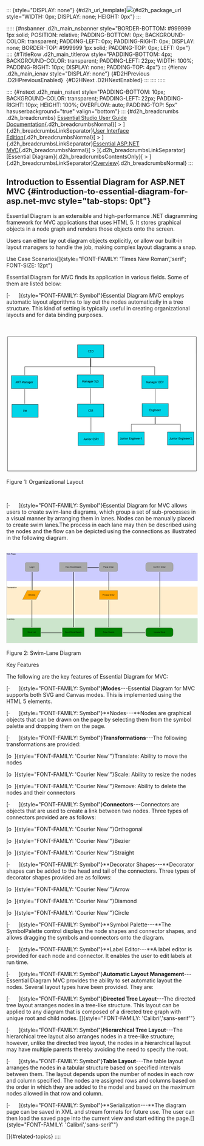 ::: {style="DISPLAY: none"}
[](ms-xhelp:///?Id=d2h_url_template){#d2h_url_template}![](!package_url!){#d2h_package_url style="WIDTH: 0px; DISPLAY: none; HEIGHT: 0px"}
:::

::::: {#nsbanner .d2h_main_nsbanner style="BORDER-BOTTOM: #999999 1px solid; POSITION: relative; PADDING-BOTTOM: 0px; BACKGROUND-COLOR: transparent; PADDING-LEFT: 0px; PADDING-RIGHT: 0px; DISPLAY: none; BORDER-TOP: #999999 1px solid; PADDING-TOP: 0px; LEFT: 0px"}
:::: {#TitleRow .d2h_main_titlerow style="PADDING-BOTTOM: 4px; BACKGROUND-COLOR: transparent; PADDING-LEFT: 22px; WIDTH: 100%; PADDING-RIGHT: 10px; DISPLAY: none; PADDING-TOP: 4px"}
::: {#ienav .d2h_main_ienav style="DISPLAY: none"}
[](ms-xhelp:///?Id=a3da34c6-868c-4232-bc8d-304025be1de5){#D2HPrevious .D2HPreviousEnabled}  [](ms-xhelp:///?Id=944e1ef3-84cc-4f48-b928-55dbeaa64491){#D2HNext .D2HNextEnabled}
:::
::::
:::::

:::: {#nstext .d2h_main_nstext style="PADDING-BOTTOM: 10px; BACKGROUND-COLOR: transparent; PADDING-LEFT: 22px; PADDING-RIGHT: 10px; HEIGHT: 100%; OVERFLOW: auto; PADDING-TOP: 5px" hasuserbackground="true" valign="bottom"}
::: {#d2h_breadcrumbs .d2h_breadcrumbs}
[Essential Studio User Guide Documentation](ms-xhelp:///?Id=12457748-09e3-4d74-a240-8e049cedf030){.d2h_breadcrumbsNormal}[ \> ]{.d2h_breadcrumbsLinkSeparator}[User Interface Edition](ms-xhelp:///?Id=c29296b7-531c-413b-a0ec-488ca1f7f669){.d2h_breadcrumbsNormal}[ \> ]{.d2h_breadcrumbsLinkSeparator}[Essential ASP.NET MVC](ms-xhelp:///?Id=4b14e7d1-65c4-4f67-b1aa-2c37709905a5){.d2h_breadcrumbsNormal}[ \> ]{.d2h_breadcrumbsLinkSeparator}[Essential Diagram]{.d2h_breadcrumbsContentsOnly}[ \> ]{.d2h_breadcrumbsLinkSeparator}[Overview](ms-xhelp:///?Id=a3da34c6-868c-4232-bc8d-304025be1de5){.d2h_breadcrumbsNormal}
:::

## Introduction to Essential Diagram for ASP.NET MVC {#introduction-to-essential-diagram-for-asp.net-mvc style="tab-stops: 0pt"}

Essential Diagram is an extensible and high-performance .NET diagramming framework for MVC applications that uses HTML 5. It stores graphical objects in a node graph and renders those objects onto the screen.  

Users can either lay out diagram objects explicitly, or allow our built-in layout managers to handle the job, making complex layout diagrams a snap.

Use Case Scenarios[]{style="FONT-FAMILY: 'Times New Roman','serif'; FONT-SIZE: 12pt"}

Essential Diagram for MVC finds its application in various fields. Some of them are listed below: 

[·      ]{style="FONT-FAMILY: Symbol"}Essential Diagram MVC employs automatic layout algorithms to lay out the nodes automatically in a tree structure. This kind of setting is typically useful in creating organizational layouts and for data binding purposes.

 

![Description: C:\\Users\\maithiliyk\\Desktop\\bind.PNG](ImagesExt/image70_0.png)

Figure 1: Organizational Layout

 

[·      ]{style="FONT-FAMILY: Symbol"}Essential Diagram for MVC allows users to create swim-lane diagrams, which group a set of sub-processes in a visual manner by arranging them in lanes. Nodes can be manually placed to create swim lanes.The process in each lane may then be described using the nodes and the flow can be depicted using the connections as illustrated in the following diagram.

 ![Description: C:\\Users\\maithiliyk\\Desktop\\bind.PNG](ImagesExt/image70_1.png)

Figure 2: Swim-Lane Diagram

Key Features

The following are the key features of Essential Diagram for MVC: 

[·      ]{style="FONT-FAMILY: Symbol"}**Modes**---Essential Diagram for MVC supports both SVG and Canvas modes. This is implemented using the HTML 5 elements.

[·      ]{style="FONT-FAMILY: Symbol"}**Nodes---**Nodes are graphical objects that can be drawn on the page by selecting them from the symbol palette and dropping them on the page.

[·      ]{style="FONT-FAMILY: Symbol"}**Transformations**---The following transformations are provided:

[o  ]{style="FONT-FAMILY: 'Courier New'"}Translate: Ability to move the nodes

[o  ]{style="FONT-FAMILY: 'Courier New'"}Scale: Ability to resize the nodes

[o  ]{style="FONT-FAMILY: 'Courier New'"}Remove: Ability to delete the nodes and their connectors

[·      ]{style="FONT-FAMILY: Symbol"}**Connectors**---Connectors are objects that are used to create a link between two nodes. Three types of connectors provided are as follows:

[o  ]{style="FONT-FAMILY: 'Courier New'"}Orthogonal

[o  ]{style="FONT-FAMILY: 'Courier New'"}Bezier

[o  ]{style="FONT-FAMILY: 'Courier New'"}Straight  

[·      ]{style="FONT-FAMILY: Symbol"}**Decorator Shapes---**Decorator shapes can be added to the head and tail of the connectors. Three types of decorator shapes provided are as follows:

[o  ]{style="FONT-FAMILY: 'Courier New'"}Arrow

[o  ]{style="FONT-FAMILY: 'Courier New'"}Diamond

[o  ]{style="FONT-FAMILY: 'Courier New'"}Circle  

[·      ]{style="FONT-FAMILY: Symbol"}**Symbol Palette---**The SymbolPalette control displays the node shapes and connector shapes, and allows dragging the symbols and connectors onto the diagram.

[·      ]{style="FONT-FAMILY: Symbol"}**Label Editor---**A label editor is provided for each node and connector. It enables the user to edit labels at run time.

[·      ]{style="FONT-FAMILY: Symbol"}**Automatic Layout Management**---Essential Diagram MVC provides the ability to set automatic layout the nodes. Several layout types have been provided. They are:

[·      ]{style="FONT-FAMILY: Symbol"}**Directed Tree Layout**---The directed tree layout arranges nodes in a tree-like structure. This layout can be applied to any diagram that is composed of a directed tree graph with unique root and child nodes. []{style="FONT-FAMILY: 'Calibri','sans-serif'"}

[·      ]{style="FONT-FAMILY: Symbol"}**Hierarchical Tree Layout**---The hierarchical tree layout also arranges nodes in a tree-like structure; however, unlike the directed tree layout, the nodes in a hierarchical layout may have multiple parents thereby avoiding the need to specify the root.

[·      ]{style="FONT-FAMILY: Symbol"}**Table Layout**---The table layout arranges the nodes in a tabular structure based on specified intervals between them. The layout depends upon the number of nodes in each row and column specified. The nodes are assigned rows and columns based on the order in which they are added to the model and based on the maximum nodes allowed in that row and column.

[·      ]{style="FONT-FAMILY: Symbol"}**Serialization---**The diagram page can be saved in XML and stream formats for future use. The user can then load the saved page into the current view and start editing the page.[]{style="FONT-FAMILY: 'Calibri','sans-serif'"}

[]{#related-topics}
::::
